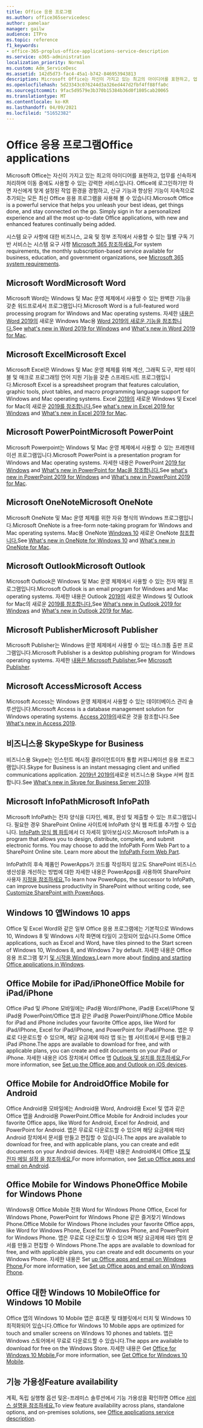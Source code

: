 ```yaml
---
title: Office 응용 프로그램
ms.author: office365servicedesc
author: pamelaar
manager: gailw
audience: ITPro
ms.topic: reference
f1_keywords:
- office-365-proplus-office-applications-service-description
ms.service: o365-administration
localization_priority: Normal
ms.custom: Adm_ServiceDesc
ms.assetid: 142d5d73-fac4-45a1-b742-846953943813
description: Microsoft Office는 자신이 가지고 있는 최고의 아이디어를 표현하고, 업무를 신속하게 처리하며 이동 중에도 사용할 수 있는 강력한 서비스입니다. Office에 로그인하기만 하면 자신에게 맞게 설정된 작업 환경을 경험하고, 신규 기능과 향상된 기능이 지속적으로 추가되는 모든 최신 Office 응용 프로그램을 사용해 볼 수 있습니다.
ms.openlocfilehash: 5d23343c076244d3a326ed447d2fbf4ff88ffa0c
ms.sourcegitcommit: 9fac5d9579e3b370b15384b36d0f1805cab20065
ms.translationtype: MT
ms.contentlocale: ko-KR
ms.lasthandoff: 04/09/2021
ms.locfileid: "51652382"
---
```

# <a name="office-applications"></a><span data-ttu-id="c947a-104">Office 응용 프로그램</span><span class="sxs-lookup"><span data-stu-id="c947a-104">Office applications</span></span>

<span data-ttu-id="c947a-p102">Microsoft Office는 자신이 가지고 있는 최고의 아이디어를 표현하고, 업무를 신속하게 처리하며 이동 중에도 사용할 수 있는 강력한 서비스입니다. Office에 로그인하기만 하면 자신에게 맞게 설정된 작업 환경을 경험하고, 신규 기능과 향상된 기능이 지속적으로 추가되는 모든 최신 Office 응용 프로그램을 사용해 볼 수 있습니다.</span><span class="sxs-lookup"><span data-stu-id="c947a-p102">Microsoft Office is a powerful service that helps you unleash your best ideas, get things done, and stay connected on the go. Simply sign in for a personalized experience and all the most up-to-date Office applications, with new and enhanced features continually being added.</span></span>
  
<span data-ttu-id="c947a-107">시스템 요구 사항에 대한 비즈니스, 교육 및 정부 조직에서 사용할 수 있는 월별 구독 기반 서비스는 시스템 요구 사항 [Microsoft 365 참조하세요.](https://products.office.com/office-system-requirements/#Office365forBEG)</span><span class="sxs-lookup"><span data-stu-id="c947a-107">For system requirements, the monthly subscription-based service available for business, education, and government organizations, see [Microsoft 365 system requirements](https://products.office.com/office-system-requirements/#Office365forBEG).</span></span>
  
## <a name="microsoft-word"></a><span data-ttu-id="c947a-108">Microsoft Word</span><span class="sxs-lookup"><span data-stu-id="c947a-108">Microsoft Word</span></span>

<span data-ttu-id="c947a-109">Microsoft Word는 Windows 및 Mac 운영 체제에서 사용할 수 있는 완벽한 기능을 갖춘 워드프로세서 프로그램입니다.</span><span class="sxs-lookup"><span data-stu-id="c947a-109">Microsoft Word is a full-featured word processing program for Windows and Mac operating systems.</span></span> <span data-ttu-id="c947a-110">자세한 [내용은 Word 2019의](https://support.office.com/article/what-s-new-in-word-2019-for-windows-d3d31e5e-2bb8-4433-80bb-08279beef4b3) 새로운 Windows Mac용 [Word 2019의 새로운 기능을 참조합니다.](https://support.office.com/article/what-s-new-in-word-2019-for-mac-247e0cd4-a758-4b42-a157-42eb8853aef5)</span><span class="sxs-lookup"><span data-stu-id="c947a-110">See [what's new in Word 2019 for Windows](https://support.office.com/article/what-s-new-in-word-2019-for-windows-d3d31e5e-2bb8-4433-80bb-08279beef4b3) and [What's new in Word 2019 for Mac](https://support.office.com/article/what-s-new-in-word-2019-for-mac-247e0cd4-a758-4b42-a157-42eb8853aef5).</span></span>
  
## <a name="microsoft-excel"></a><span data-ttu-id="c947a-111">Microsoft Excel</span><span class="sxs-lookup"><span data-stu-id="c947a-111">Microsoft Excel</span></span>

<span data-ttu-id="c947a-112">Microsoft Excel은 Windows 및 Mac 운영 체제를 위해 계산, 그래픽 도구, 피벗 테이블 및 매크로 프로그래밍 언어 지원 기능을 갖춘 스프레드시트 프로그램입니다.</span><span class="sxs-lookup"><span data-stu-id="c947a-112">Microsoft Excel is a spreadsheet program that features calculation, graphic tools, pivot tables, and macro programming language support for Windows and Mac operating systems.</span></span> <span data-ttu-id="c947a-113">Excel [2019의](https://support.office.com/article/what-s-new-in-excel-2019-for-windows-5a201203-1155-4055-82a5-82bf0994631f) 새로운 Windows 및 Excel for Mac의 새로운 [2019를 참조합니다.](https://support.office.com/article/what-s-new-in-excel-2019-for-mac-5ce129d3-9e5c-417f-9545-fb6f7b72674d)</span><span class="sxs-lookup"><span data-stu-id="c947a-113">See [what's new in Excel 2019 for Windows](https://support.office.com/article/what-s-new-in-excel-2019-for-windows-5a201203-1155-4055-82a5-82bf0994631f) and [What's new in Excel 2019 for Mac](https://support.office.com/article/what-s-new-in-excel-2019-for-mac-5ce129d3-9e5c-417f-9545-fb6f7b72674d).</span></span>
  
## <a name="microsoft-powerpoint"></a><span data-ttu-id="c947a-114">Microsoft PowerPoint</span><span class="sxs-lookup"><span data-stu-id="c947a-114">Microsoft PowerPoint</span></span>

<span data-ttu-id="c947a-115">Microsoft Powerpoint는 Windows 및 Mac 운영 체제에서 사용할 수 있는 프레젠테이션 프로그램입니다.</span><span class="sxs-lookup"><span data-stu-id="c947a-115">Microsoft PowerPoint is a presentation program for Windows and Mac operating systems.</span></span> <span data-ttu-id="c947a-116">자세한 내용은 PowerPoint [2019 for Windows](https://support.office.com/article/what-s-new-in-powerpoint-2019-for-windows-8355a56a-f643-42d2-8454-784fa9b3d109) and [What's new in PowerPoint for Mac을 참조합니다.](https://support.office.com/article/what-s-new-in-powerpoint-2019-for-mac-5038ba79-48c5-40f0-adff-11489e5d6fed)</span><span class="sxs-lookup"><span data-stu-id="c947a-116">See [what's new in PowerPoint 2019 for Windows](https://support.office.com/article/what-s-new-in-powerpoint-2019-for-windows-8355a56a-f643-42d2-8454-784fa9b3d109) and [What's new in PowerPoint 2019 for Mac](https://support.office.com/article/what-s-new-in-powerpoint-2019-for-mac-5038ba79-48c5-40f0-adff-11489e5d6fed).</span></span>
  
## <a name="microsoft-onenote"></a><span data-ttu-id="c947a-117">Microsoft OneNote</span><span class="sxs-lookup"><span data-stu-id="c947a-117">Microsoft OneNote</span></span>

<span data-ttu-id="c947a-118">Microsoft OneNote 및 Mac 운영 체제를 위한 자유 형식의 Windows 프로그램입니다.</span><span class="sxs-lookup"><span data-stu-id="c947a-118">Microsoft OneNote is a free-form note-taking program for Windows and Mac operating systems.</span></span> <span data-ttu-id="c947a-119">Mac용 OneNote [Windows 10](https://support.office.com/article/what-s-new-in-onenote-for-windows-10-1477d5de-f4fd-4943-b18a-ff17091161ea) 새로운 OneNote [참조합니다.](https://support.office.com/article/see-what-s-new-in-onenote-for-mac-c82d3f15-252f-452a-89ba-e09fbe418829)</span><span class="sxs-lookup"><span data-stu-id="c947a-119">See [What's new in OneNote for Windows 10](https://support.office.com/article/what-s-new-in-onenote-for-windows-10-1477d5de-f4fd-4943-b18a-ff17091161ea) and [What's new in OneNote for Mac](https://support.office.com/article/see-what-s-new-in-onenote-for-mac-c82d3f15-252f-452a-89ba-e09fbe418829).</span></span>
  
## <a name="microsoft-outlook"></a><span data-ttu-id="c947a-120">Microsoft Outlook</span><span class="sxs-lookup"><span data-stu-id="c947a-120">Microsoft Outlook</span></span>

<span data-ttu-id="c947a-121">Microsoft Outlook은 Windows 및 Mac 운영 체제에서 사용할 수 있는 전자 메일 프로그램입니다.</span><span class="sxs-lookup"><span data-stu-id="c947a-121">Microsoft Outlook is an email program for Windows and Mac operating systems.</span></span> <span data-ttu-id="c947a-122">자세한 내용은 Outlook [2019의](https://support.office.com/article/what-s-new-in-outlook-2019-for-windows-0c64df36-0908-4ff6-a7fc-573a62800525) 새로운 Windows 및 Outlook for Mac의 새로운 [2019를 참조합니다.](https://support.office.com/article/what-s-new-in-outlook-2019-for-mac-05736033-f99e-4cb2-88aa-01e979b0736b)</span><span class="sxs-lookup"><span data-stu-id="c947a-122">See [What's new in Outlook 2019 for Windows](https://support.office.com/article/what-s-new-in-outlook-2019-for-windows-0c64df36-0908-4ff6-a7fc-573a62800525) and [What's new in Outlook 2019 for Mac](https://support.office.com/article/what-s-new-in-outlook-2019-for-mac-05736033-f99e-4cb2-88aa-01e979b0736b).</span></span>
  
## <a name="microsoft-publisher"></a><span data-ttu-id="c947a-123">Microsoft Publisher</span><span class="sxs-lookup"><span data-stu-id="c947a-123">Microsoft Publisher</span></span>

<span data-ttu-id="c947a-124">Microsoft Publisher는 Windows 운영 체제에서 사용할 수 있는 데스크톱 출판 프로그램입니다.</span><span class="sxs-lookup"><span data-stu-id="c947a-124">Microsoft Publisher is a desktop publishing program for Windows operating systems.</span></span> <span data-ttu-id="c947a-125">자세한 [내용은 Microsoft Publisher.](https://products.office.com/publisher)</span><span class="sxs-lookup"><span data-stu-id="c947a-125">See [Microsoft Publisher](https://products.office.com/publisher).</span></span>
  
## <a name="microsoft-access"></a><span data-ttu-id="c947a-126">Microsoft Access</span><span class="sxs-lookup"><span data-stu-id="c947a-126">Microsoft Access</span></span>

<span data-ttu-id="c947a-127">Microsoft Access는 Windows 운영 체제에서 사용할 수 있는 데이터베이스 관리 솔루션입니다.</span><span class="sxs-lookup"><span data-stu-id="c947a-127">Microsoft Access is a database management solution for Windows operating systems.</span></span> <span data-ttu-id="c947a-128">[Access 2019의](https://support.office.com/article/what-s-new-in-access-2019-f52c5317-3494-4105-9c56-5a2abb8e0f87)새로운 것을 참조합니다.</span><span class="sxs-lookup"><span data-stu-id="c947a-128">See [What's new in Access 2019](https://support.office.com/article/what-s-new-in-access-2019-f52c5317-3494-4105-9c56-5a2abb8e0f87).</span></span>
  
## <a name="skype-for-business"></a><span data-ttu-id="c947a-129">비즈니스용 Skype</span><span class="sxs-lookup"><span data-stu-id="c947a-129">Skype for Business</span></span>

<span data-ttu-id="c947a-130">비즈니스용 Skype는 인스턴트 메시징 클라이언트이자 통합 커뮤니케이션 응용 프로그램입니다.</span><span class="sxs-lookup"><span data-stu-id="c947a-130">Skype for Business is an instant messaging client and unified communications application.</span></span> <span data-ttu-id="c947a-131">[2019년 2019의](/skypeforbusiness/whats-new)새로운 비즈니스용 Skype 서버 참조합니다.</span><span class="sxs-lookup"><span data-stu-id="c947a-131">See [What's new in Skype for Business Server 2019](/skypeforbusiness/whats-new).</span></span>
  
## <a name="microsoft-infopath"></a><span data-ttu-id="c947a-132">Microsoft InfoPath</span><span class="sxs-lookup"><span data-stu-id="c947a-132">Microsoft InfoPath</span></span>

<span data-ttu-id="c947a-p111">Microsoft InfoPath는 전자 양식을 디자인, 배포, 완성 및 제출할 수 있는 프로그램입니다. 필요한 경우 SharePoint Online 사이트에 InfoPath 양식 웹 파트를 추가할 수 있습니다. [InfoPath 양식 웹 파트](https://go.microsoft.com/fwlink/p/?LinkId=271687)에서 더 자세히 알아보십시오.</span><span class="sxs-lookup"><span data-stu-id="c947a-p111">Microsoft InfoPath is a program that allows you to design, distribute, complete, and submit electronic forms. You may choose to add the InfoPath Form Web Part to a SharePoint Online site. Learn more about the [InfoPath Form Web Part](https://go.microsoft.com/fwlink/p/?LinkId=271687).</span></span>

<span data-ttu-id="c947a-136">InfoPath의 후속 제품인 PowerApps가 코드를 작성하지 않고도 SharePoint 비즈니스 생산성을 개선하는 방법에 대한 자세한 내용은 PowerApps를 사용하여 SharePoint 사용자 [지정을 참조하세요.](https://powerapps.microsoft.com/infopath/)</span><span class="sxs-lookup"><span data-stu-id="c947a-136">To learn how PowerApps, the successor to InfoPath, can improve business productivity in SharePoint without writing code, see [Customize SharePoint with PowerApps](https://powerapps.microsoft.com/infopath/).</span></span>
  
## <a name="windows-10-apps"></a><span data-ttu-id="c947a-137">Windows 10 앱</span><span class="sxs-lookup"><span data-stu-id="c947a-137">Windows 10 apps</span></span>

<span data-ttu-id="c947a-138">Office 및 Excel Word와 같은 일부 Office 응용 프로그램에는 기본적으로 Windows 10, Windows 8 및 Windows 시작 화면에 타일이 고정되어 있습니다.</span><span class="sxs-lookup"><span data-stu-id="c947a-138">Some Office applications, such as Excel and Word, have tiles pinned to the Start screen of Windows 10, Windows 8, and Windows 7 by default.</span></span> <span data-ttu-id="c947a-139">자세한 내용은 Office 응용 프로그램 찾기 [및 시작을 Windows.](https://support.microsoft.com/office/907ce545-6ae8-459b-8d9d-de6764a635d6)</span><span class="sxs-lookup"><span data-stu-id="c947a-139">Learn more about [finding and starting Office applications in Windows](https://support.microsoft.com/office/907ce545-6ae8-459b-8d9d-de6764a635d6).</span></span>
  
## <a name="office-mobile-for-ipadiphone"></a><span data-ttu-id="c947a-140">Office Mobile for iPad/iPhone</span><span class="sxs-lookup"><span data-stu-id="c947a-140">Office Mobile for iPad/iPhone</span></span>

<span data-ttu-id="c947a-141">Office iPad 및 iPhone 모바일에는 iPad용 Word/iPhone, iPad용 Excel/iPhone 및 iPad용 PowerPoint/Office 앱과 같은 iPad용 PowerPoint/iPhone.</span><span class="sxs-lookup"><span data-stu-id="c947a-141">Office Mobile for iPad and iPhone includes your favorite Office apps, like Word for iPad/iPhone, Excel for iPad/iPhone, and PowerPoint for iPad/iPhone.</span></span> <span data-ttu-id="c947a-142">앱은 무료로 다운로드할 수 있으며, 해당 요금제에 따라 앱 또는 웹 사이트에서 문서를 만들고 iPad iPhone.</span><span class="sxs-lookup"><span data-stu-id="c947a-142">The apps are available to download for free, and with applicable plans, you can create and edit documents on your iPad or iPhone.</span></span> <span data-ttu-id="c947a-143">자세한 내용은 iOS 장치에서 Office 앱 [Outlook 및 설치를 참조하세요.](https://support.microsoft.com/office/0402b37e-49c4-4419-a030-f34c2013041f)</span><span class="sxs-lookup"><span data-stu-id="c947a-143">For more information, see [Set up the Office app and Outlook on iOS devices](https://support.microsoft.com/office/0402b37e-49c4-4419-a030-f34c2013041f).</span></span>

## <a name="office-mobile-for-android"></a><span data-ttu-id="c947a-144">Office Mobile for Android</span><span class="sxs-lookup"><span data-stu-id="c947a-144">Office Mobile for Android</span></span>

<span data-ttu-id="c947a-145">Office Android용 모바일에는 Android용 Word, Android용 Excel 및 앱과 같은 Office 앱을 Android용 PowerPoint.</span><span class="sxs-lookup"><span data-stu-id="c947a-145">Office Mobile for Android includes your favorite Office apps, like Word for Android, Excel for Android, and PowerPoint for Android.</span></span> <span data-ttu-id="c947a-146">앱은 무료로 다운로드할 수 있으며 해당 요금제에 따라 Android 장치에서 문서를 만들고 편집할 수 있습니다.</span><span class="sxs-lookup"><span data-stu-id="c947a-146">The apps are available to download for free, and with applicable plans, you can create and edit documents on your Android devices.</span></span> <span data-ttu-id="c947a-147">자세한 내용은 Android에서 Office [앱 및 전자 메일 설정 을 참조하세요.](https://support.office.com/article/6ef2ebf2-fc2d-474a-be4a-5a801365c87f)</span><span class="sxs-lookup"><span data-stu-id="c947a-147">For more information, see [Set up Office apps and email on Android](https://support.office.com/article/6ef2ebf2-fc2d-474a-be4a-5a801365c87f).</span></span>

## <a name="office-mobile-for-windows-phone"></a><span data-ttu-id="c947a-148">Office Mobile for Windows Phone</span><span class="sxs-lookup"><span data-stu-id="c947a-148">Office Mobile for Windows Phone</span></span>

<span data-ttu-id="c947a-149">Windows용 Office Mobile 전화 Word for Windows Phone Office, Excel for Windows Phone, PowerPoint for Windows Phone 같은 즐겨찾기 Windows Phone.</span><span class="sxs-lookup"><span data-stu-id="c947a-149">Office Mobile for Windows Phone includes your favorite Office apps, like Word for Windows Phone, Excel for Windows Phone, and PowerPoint for Windows Phone.</span></span> <span data-ttu-id="c947a-150">앱은 무료로 다운로드할 수 있으며 해당 요금제에 따라 앱의 문서를 만들고 편집할 수 Windows Phone.</span><span class="sxs-lookup"><span data-stu-id="c947a-150">The apps are available to download for free, and with applicable plans, you can create and edit documents on your Windows Phone.</span></span> <span data-ttu-id="c947a-151">자세한 내용은 Set [up Office apps and email on Windows Phone.](https://support.office.com/article/9bccc8b8-a321-4d0d-a45e-6e06a3438e43)</span><span class="sxs-lookup"><span data-stu-id="c947a-151">For more information, see [Set up Office apps and email on Windows Phone](https://support.office.com/article/9bccc8b8-a321-4d0d-a45e-6e06a3438e43).</span></span>

## <a name="office-for-windows-10-mobile"></a><span data-ttu-id="c947a-152">Office 대한 Windows 10 Mobile</span><span class="sxs-lookup"><span data-stu-id="c947a-152">Office for Windows 10 Mobile</span></span>

<span data-ttu-id="c947a-153">Office 앱의 Windows 10 Mobile 앱은 휴대폰 및 태블릿에서 터치 및 Windows 10 최적화되어 있습니다.</span><span class="sxs-lookup"><span data-stu-id="c947a-153">Office for Windows 10 Mobile apps are optimized for touch and smaller screens on Windows 10 phones and tablets.</span></span> <span data-ttu-id="c947a-154">앱은 Windows 스토어에서 무료로 다운로드할 수 있습니다.</span><span class="sxs-lookup"><span data-stu-id="c947a-154">The apps are available to download for free on the Windows Store.</span></span> <span data-ttu-id="c947a-155">자세한 내용은 Get [Office for Windows 10 Mobile.](https://products.office.com/mobile/office-mobile-apps-for-windows)</span><span class="sxs-lookup"><span data-stu-id="c947a-155">For more information, see [Get Office for Windows 10 Mobile](https://products.office.com/mobile/office-mobile-apps-for-windows).</span></span>
  
## <a name="feature-availability"></a><span data-ttu-id="c947a-156">기능 가용성</span><span class="sxs-lookup"><span data-stu-id="c947a-156">Feature availability</span></span>

<span data-ttu-id="c947a-157">계획, 독립 실행형 옵션 및온-프레미스 솔루션에서 기능 가용성을 확인하면 Office [서비스 설명을 참조하세요.](office-applications-service-description.md)</span><span class="sxs-lookup"><span data-stu-id="c947a-157">To view feature availability across plans, standalone options, and on-premises solutions, see [Office applications service description](office-applications-service-description.md).</span></span>

